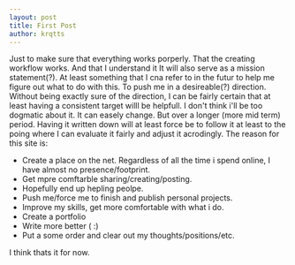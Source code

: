 ```yaml
---
layout: post
title: First Post
author: krqtts
---
```


Just to make sure that everything works porperly. That the creating workflow works. And that I understand it
It will also serve as a mission statement(?). At least something that I cna refer to in the futur to help me figure out what to do with this. To push me in a desireable(?) direction. Without being exactly sure of the direction, I can be fairly certain that at least having a consistent target willl be helpfull. I don't think i'll be too dogmatic about it. It can easely change. But over a longer (more mid term) period. Having it written down will at least force be to follow it at least to the poing where I can evaluate it fairly and adjust it acrodingly. 
The reason for this site is:

- Create a place on the net. Regardless of all the time i spend online, I have almost no presence/footprint. 
- Get mpre comftarble sharing/creating/posting.
- Hopefully end up hepling peolpe. 
- Push me/force me to finish and publish personal projects.
- Improve my skills, get more comfortable with what i do.
- Create a portfolio
- Write more better ( :)
- Put a some order and clear out my thoughts/positions/etc.  

I think thats it  for now. 


